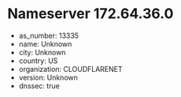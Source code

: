 # Nameserver 172.64.36.0

* as_number: 13335
* name: Unknown
* city: Unknown
* country: US
* organization: CLOUDFLARENET
* version: Unknown
* dnssec: true
